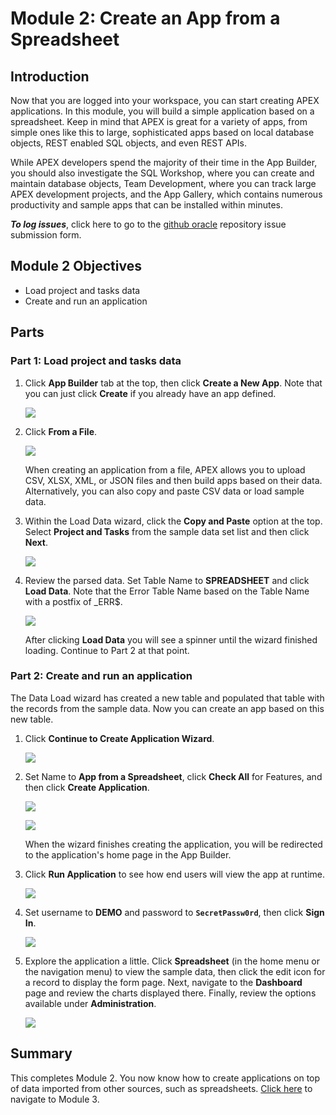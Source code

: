 # Module 2: Create an App from a Spreadsheet

## Introduction

Now that you are logged into your workspace, you can start creating APEX applications. In this module, you will build a simple application based on a spreadsheet. Keep in mind that APEX is great for a variety of apps, from simple ones like this to large, sophisticated apps based on local database objects, REST enabled SQL objects, and even REST APIs.

While APEX developers spend the majority of their time in the App Builder, you should also investigate the SQL Workshop, where you can create and maintain database objects, Team Development, where you can track large APEX development projects, and the App Gallery, which contains numerous productivity and sample apps that can be installed within minutes.

***To log issues***, click here to go to the [github oracle](https://github.com/oracle/learning-library/issues/new) repository issue submission form.

## Module 2 Objectives

- Load project and tasks data
- Create and run an application

## Parts

### **Part 1:** Load project and tasks data

1. Click **App Builder** tab at the top, then click **Create a New App**. Note that you can just click **Create** if you already have an app defined.

   ![](images/2/create-a-new-app.png)

2. Click **From a File**.

   ![](images/2/from-a-file.png)

   When creating an application from a file, APEX allows you to upload CSV, XLSX, XML, or JSON files and then build apps based on their data. Alternatively, you can also copy and paste CSV data or load sample data. 

3. Within the Load Data wizard, click the **Copy and Paste** option at the top. Select **Project and Tasks** from the sample data set list and then click **Next**.

   ![](images/2/project-and-tasks-data.png)

4. Review the parsed data. Set Table Name to **SPREADSHEET** and click **Load Data**. Note that the Error Table Name based on the Table Name with a postfix of \_ERR$.

   ![](images/2/load-data-settings.png)

   After clicking **Load Data** you will see a spinner until the wizard finished loading. Continue to Part 2 at that point.

### **Part 2:** Create and run an application

The Data Load wizard has created a new table and populated that table with the records from the sample data. Now you can create an app based on this new table.

1. Click **Continue to Create Application Wizard**.

   ![](images/2/load-data-results.png)

2. Set Name to **App from a Spreadsheet**, click **Check All** for Features, and then click **Create Application**.

   ![](images/2/create-app-options.png)
  
   ![](images/2/create-app-options-2.png)

   When the wizard finishes creating the application, you will be redirected to the application's home page in the App Builder.

3. Click **Run Application** to see how end users will view the app at runtime.

   ![](images/2/run-app.png)

4. Set username to **DEMO** and password to **`SecretPassw0rd`**, then click **Sign In**. 

   ![](images/2/sign-in.png)

5. Explore the application a little. Click **Spreadsheet** (in the home menu or the navigation menu) to view the sample data, then click the edit icon for a record to display the form page. Next, navigate to the **Dashboard** page and review the charts displayed there. Finally, review the options available under **Administration**.

   ![](images/2/app-home-page.png)

## Summary

This completes Module 2. You now know how to create applications on top of data imported from other sources, such as spreadsheets. [Click here](3-build-database-objects-in-autonomous-database.md) to navigate to Module 3.